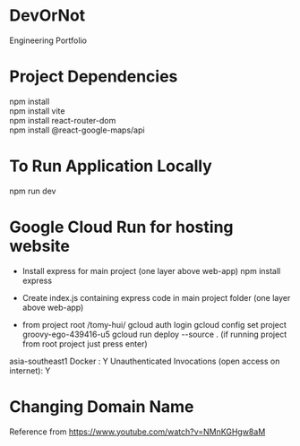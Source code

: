 # DevOrNot
Engineering Portfolio 

# Project Dependencies
npm install <br>
npm install vite <br>
npm install react-router-dom <br>
npm install @react-google-maps/api <br>


# To Run Application Locally
npm run dev

# Google Cloud Run for hosting website
* Install express for main project (one layer above web-app)
npm install express
* Create index.js containing express code in main project folder (one layer above web-app)

* from project root /tomy-hui/
gcloud auth login
gcloud config set project groovy-ego-439416-u5
gcloud run deploy --source .
(if running project from root project just press enter)

asia-southeast1
Docker : Y
Unauthenticated Invocations (open access on internet): Y

# Changing Domain Name


Reference from https://www.youtube.com/watch?v=NMnKGHgw8aM
